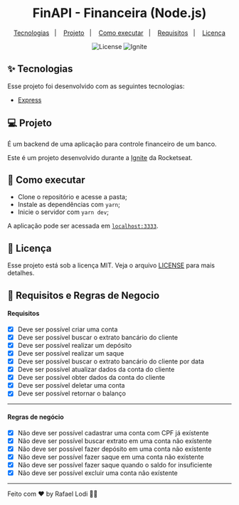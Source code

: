<h1 align="center">FinAPI - Financeira (Node.js)</h1>

<p align="center">
  <a href="#-tecnologias">Tecnologias</a>&nbsp;&nbsp;&nbsp;|&nbsp;&nbsp;&nbsp;
  <a href="#-projeto">Projeto</a>&nbsp;&nbsp;&nbsp;|&nbsp;&nbsp;&nbsp;
  <a href="#-como-executar">Como executar</a>&nbsp;&nbsp;&nbsp;|&nbsp;&nbsp;&nbsp;
  <a href="#-requisitos-e-regras-de-negocio">Requisitos</a>&nbsp;&nbsp;&nbsp;|&nbsp;&nbsp;&nbsp;
  <a href="#-licença">Licença</a>
</p>

<p align="center">
  <img alt="License" src="https://img.shields.io/static/v1?label=license&message=MIT&color=00875f&labelColor=000000">
  <img src="https://img.shields.io/static/v1?label=Rocketseat&message=Ignite&color=00875f&labelColor=000000" alt="Ignite" />
</p>

## ✨ Tecnologias

Esse projeto foi desenvolvido com as seguintes tecnologias:

- [Express](https://expressjs.com/pt-br/)

## 💻 Projeto

É um backend de uma aplicação para controle financeiro de um banco.

Este é um projeto desenvolvido durante a [Ignite](https://www.rocketseat.com.br/ignite) da Rocketseat.

## 🚀 Como executar

- Clone o repositório e acesse a pasta;
- Instale as dependências com `yarn`;
- Inicie o servidor com `yarn dev`;

A aplicação pode ser acessada em [`localhost:3333`](http://localhost:3333).

## 📄 Licença

Esse projeto está sob a licença MIT. Veja o arquivo [LICENSE](LICENSE) para mais detalhes.

## 📄 Requisitos e Regras de Negocio

#### Requisitos

- [x] Deve ser possível criar uma conta
- [x] Deve ser possível buscar o extrato bancário do cliente
- [x] Deve ser possível realizar um depósito
- [x] Deve ser possível realizar um saque
- [x] Deve ser possível buscar o extrato bancário do cliente por data
- [x] Deve ser possível atualizar dados da conta do cliente
- [x] Deve ser possível obter dados da conta do cliente
- [x] Deve ser possível deletar uma conta
- [x] Deve ser possível retornar o balanço

---

#### Regras de negócio

- [x] Não deve ser possível cadastrar uma conta com CPF já exístente
- [x] Não deve ser possível buscar extrato em uma conta não exístente
- [x] Não deve ser possível fazer depósito em uma conta não exístente
- [x] Não deve ser possível fazer saque em uma conta não exístente
- [x] Não deve ser possível fazer saque quando o saldo for insuficiente
- [x] Não deve ser possível excluir uma conta não exístente

---

Feito com ♥ by Rafael Lodi 👋🏻

